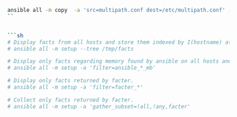 ```sh
ansible all -m copy  -a 'src=multipath.conf dest=/etc/multipath.conf' -i openshift_inventory.cfg
``


```sh
# Display facts from all hosts and store them indexed by I(hostname) at C(/tmp/facts).
# ansible all -m setup --tree /tmp/facts

# Display only facts regarding memory found by ansible on all hosts and output them.
# ansible all -m setup -a 'filter=ansible_*_mb'

# Display only facts returned by facter.
# ansible all -m setup -a 'filter=facter_*'

# Collect only facts returned by facter.
# ansible all -m setup -a 'gather_subset=!all,!any,facter'
```
